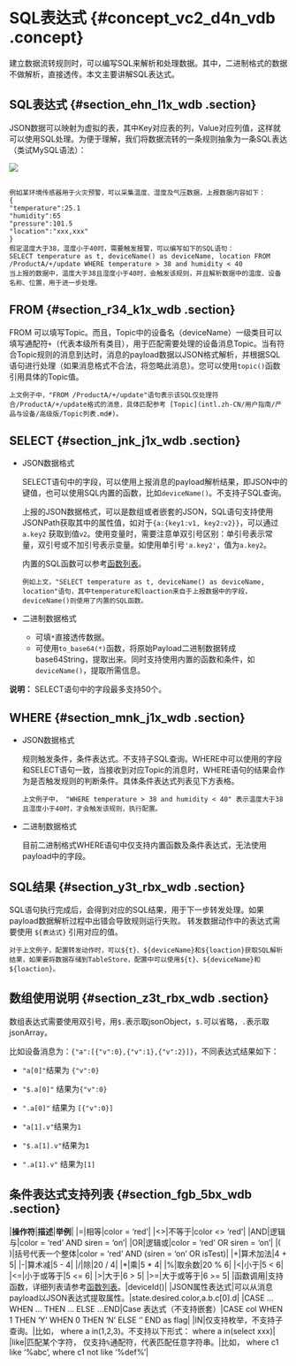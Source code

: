 # SQL表达式 {#concept_vc2_d4n_vdb .concept}

建立数据流转规则时，可以编写SQL来解析和处理数据。其中，二进制格式的数据不做解析，直接透传。本文主要讲解SQL表达式。

## SQL表达式 {#section_ehn_l1x_wdb .section}

JSON数据可以映射为虚拟的表，其中Key对应表的列，Value对应列值，这样就可以使用SQL处理。为便于理解，我们将数据流转的一条规则抽象为一条SQL表达（类试MySQL语法）：

![](http://static-aliyun-doc.oss-cn-hangzhou.aliyuncs.com/assets/img/7487/15475358723123_zh-CN.png)

```

例如某环境传感器用于火灾预警，可以采集温度、湿度及气压数据，上报数据内容如下：
{
"temperature":25.1
"humidity":65
"pressure":101.5
"location":"xxx,xxx"
}
假定温度大于38，湿度小于40时，需要触发报警，可以编写如下的SQL语句：
SELECT temperature as t, deviceName() as deviceName, location FROM /ProductA/+/update WHERE temperature > 38 and humidity < 40
当上报的数据中，温度大于38且湿度小于40时，会触发该规则，并且解析数据中的温度、设备名称、位置，用于进一步处理。
```

## FROM {#section_r34_k1x_wdb .section}

FROM 可以填写Topic。而且，Topic中的设备名（deviceName）一级类目可以填写通配符`+`（代表本级所有类目），用于匹配需要处理的设备消息Topic。当有符合Topic规则的消息到达时，消息的payload数据以JSON格式解析，并根据SQL语句进行处理（如果消息格式不合法，将忽略此消息）。您可以使用`topic()`函数引用具体的Topic值。

```
上文例子中，"FROM /ProductA/+/update"语句表示该SQL仅处理符合/ProductA/+/update格式的消息，具体匹配参考 [Topic](intl.zh-CN/用户指南/产品与设备/高级版/Topic列表.md#)。

```

## SELECT {#section_jnk_j1x_wdb .section}

-   JSON数据格式

    SELECT语句中的字段，可以使用上报消息的payload解析结果，即JSON中的键值，也可以使用SQL内置的函数，比如`deviceName()`。不支持子SQL查询。

    上报的JSON数据格式，可以是数组或者嵌套的JSON，SQL语句支持使用JSONPath获取其中的属性值，如对于`{a:{key1:v1, key2:v2}}`，可以通过`a.key2` 获取到值`v2`。使用变量时，需要注意单双引号区别：单引号表示常量，双引号或不加引号表示变量。如使用单引号`'a.key2'`，值为`a.key2`。

    内置的SQL函数可以参考[函数列表](intl.zh-CN/用户指南/规则引擎/数据流转/函数列表.md#)。

    ```
    例如上文，"SELECT temperature as t, deviceName() as deviceName, location"语句，其中temperature和loaction来自于上报数据中的字段，deviceName()则使用了内置的SQL函数。
    
    ```

-   二进制数据格式
    -   可填`*`直接透传数据。
    -   可使用`to_base64(*)`函数，将原始Payload二进制数据转成base64String，提取出来。同时支持使用内置的函数和条件，如`deviceName()`，提取所需信息。

**说明：** SELECT语句中的字段最多支持50个。

## WHERE {#section_mnk_j1x_wdb .section}

-   JSON数据格式

    规则触发条件，条件表达式。不支持子SQL查询。WHERE中可以使用的字段和SELECT语句一致，当接收到对应Topic的消息时，WHERE语句的结果会作为是否触发规则的判断条件。具体条件表达式列表见下方表格。

    ```
    上文例子中， "WHERE temperature > 38 and humidity < 40" 表示温度大于38且湿度小于40时，才会触发该规则，执行配置。
    ```

-   二进制数据格式

    目前二进制格式WHERE语句中仅支持内置函数及条件表达式，无法使用payload中的字段。


## SQL结果 {#section_y3t_rbx_wdb .section}

SQL语句执行完成后，会得到对应的SQL结果，用于下一步转发处理。如果payload数据解析过程中出错会导致规则运行失败。 转发数据动作中的表达式需要使用 `${表达式}` 引用对应的值。

```
对于上文例子，配置转发动作时，可以${t}、${deviceName}和${loaction}获取SQL解析结果，如果要将数据存储到TableStore，配置中可以使用${t}、${deviceName}和${loaction}。

```

## 数组使用说明 {#section_z3t_rbx_wdb .section}

数组表达式需要使用双引号，用`$.`表示取jsonObject，`$.`可以省略，`.`表示取jsonArray。

比如设备消息为：`{"a":[{"v":0},{"v":1},{"v":2}]}`，不同表达式结果如下：

-   `"a[0]"`结果为 `{"v":0}`
-   `"$.a[0]"` 结果为`{"v":0}` 
-   `".a[0]"` 结果为 `[{"v":0}]`

-   `"a[1].v"`结果为`1`
-   `"$.a[1].v"`结果为`1`
-   `".a[1].v"` 结果为`[1]`

## 条件表达式支持列表 {#section_fgb_5bx_wdb .section}

|**操作符**|**描述**|**举例**|
|=|相等|color = ‘red’|
|<\>|不等于|color <\> ‘red’|
|AND|逻辑与|color = ‘red’ AND siren = ‘on’|
|OR|逻辑或|color = ‘red’ OR siren = ‘on’|
|\( \)|括号代表一个整体|color = ‘red’ AND \(siren = ‘on’ OR isTest\)|
|+|算术加法|4 + 5|
|-|算术减|5 - 4|
|/|除|20 / 4|
|\*|乘|5 \* 4|
|%|取余数|20 % 6|
|<|小于|5 < 6|
|<=|小于或等于|5 <= 6|
|\>|大于|6 \> 5|
|\>=|大于或等于|6 \>= 5|
|函数调用|支持函数，详细列表请参考[函数列表](intl.zh-CN/用户指南/规则引擎/数据流转/函数列表.md#)。|deviceId\(\)|
|JSON属性表达式|可以从消息payload以JSON表达式提取属性。|state.desired.color,a.b.c\[0\].d|
|CASE … WHEN … THEN … ELSE …END|Case 表达式（不支持嵌套）|CASE col WHEN 1 THEN ‘Y’ WHEN 0 THEN ‘N’ ELSE ‘’ END as flag|
|IN|仅支持枚举，不支持子查询。|比如， where a in\(1,2,3\)。不支持以下形式： where a in\(select xxx\)|
|like|匹配某个字符， 仅支持`%`通配符，代表匹配任意字符串。|比如， where c1 like ‘%abc’, where c1 not like ‘%def%’|

